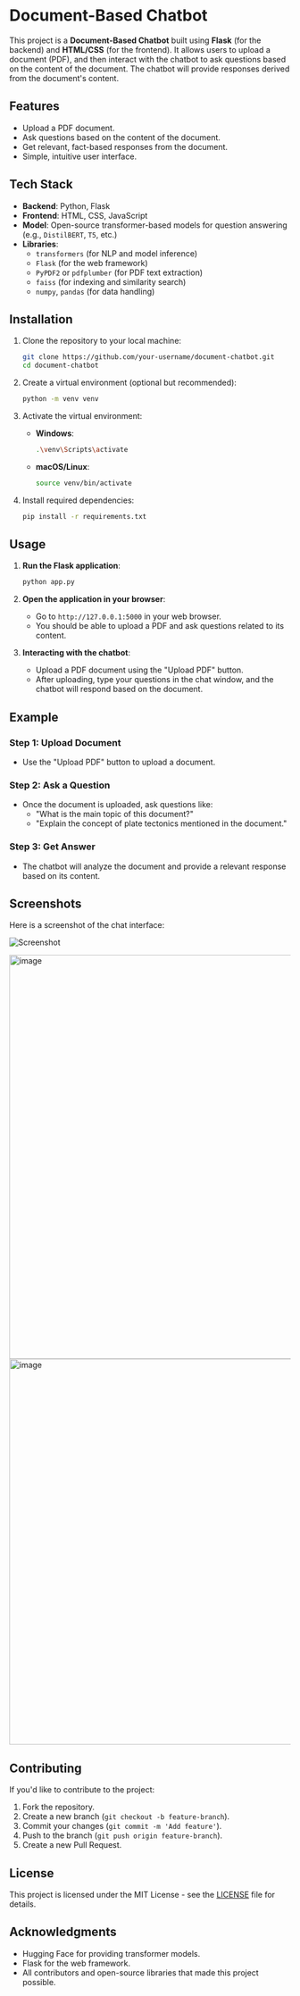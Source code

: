 # Document-Based Chatbot

This project is a **Document-Based Chatbot** built using **Flask** (for the backend) and **HTML/CSS** (for the frontend). It allows users to upload a document (PDF), and then interact with the chatbot to ask questions based on the content of the document. The chatbot will provide responses derived from the document's content.

## Features

- Upload a PDF document.
- Ask questions based on the content of the document.
- Get relevant, fact-based responses from the document.
- Simple, intuitive user interface.

## Tech Stack

- **Backend**: Python, Flask
- **Frontend**: HTML, CSS, JavaScript
- **Model**: Open-source transformer-based models for question answering (e.g., `DistilBERT`, `T5`, etc.)
- **Libraries**:
  - `transformers` (for NLP and model inference)
  - `Flask` (for the web framework)
  - `PyPDF2` or `pdfplumber` (for PDF text extraction)
  - `faiss` (for indexing and similarity search)
  - `numpy`, `pandas` (for data handling)

## Installation

1. Clone the repository to your local machine:
    ```bash
    git clone https://github.com/your-username/document-chatbot.git
    cd document-chatbot
    ```

2. Create a virtual environment (optional but recommended):
    ```bash
    python -m venv venv
    ```

3. Activate the virtual environment:
    - **Windows**:
      ```bash
      .\venv\Scripts\activate
      ```
    - **macOS/Linux**:
      ```bash
      source venv/bin/activate
      ```

4. Install required dependencies:
    ```bash
    pip install -r requirements.txt
    ```

## Usage

1. **Run the Flask application**:
    ```bash
    python app.py
    ```

2. **Open the application in your browser**:
    - Go to `http://127.0.0.1:5000` in your web browser.
    - You should be able to upload a PDF and ask questions related to its content.

3. **Interacting with the chatbot**:
    - Upload a PDF document using the "Upload PDF" button.
    - After uploading, type your questions in the chat window, and the chatbot will respond based on the document.

## Example

### Step 1: Upload Document

- Use the "Upload PDF" button to upload a document.

### Step 2: Ask a Question

- Once the document is uploaded, ask questions like:
    - "What is the main topic of this document?"
    - "Explain the concept of plate tectonics mentioned in the document."

### Step 3: Get Answer

- The chatbot will analyze the document and provide a relevant response based on its content.

## Screenshots

Here is a screenshot of the chat interface:

![Screenshot](assets/screenshot.png)

<img width="724" alt="image" src="https://github.com/user-attachments/assets/7398e199-feca-4aa6-90e2-ee2ef2204971" />
<img width="691" alt="image" src="https://github.com/user-attachments/assets/0153be6d-f6e3-4d93-8a3d-d94739c54b47" />




## Contributing

If you'd like to contribute to the project:

1. Fork the repository.
2. Create a new branch (`git checkout -b feature-branch`).
3. Commit your changes (`git commit -m 'Add feature'`).
4. Push to the branch (`git push origin feature-branch`).
5. Create a new Pull Request.

## License

This project is licensed under the MIT License - see the [LICENSE](LICENSE) file for details.

## Acknowledgments

- Hugging Face for providing transformer models.
- Flask for the web framework.
- All contributors and open-source libraries that made this project possible.

